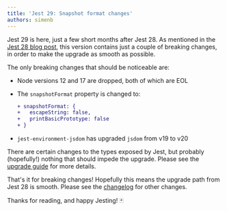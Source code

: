 ```yaml
---
title: 'Jest 29: Snapshot format changes'
authors: simenb
---
```


Jest 29 is here, just a few short months after Jest 28. As mentioned in the [Jest 28 blog post](/blog/2022/04/25/jest-28#future), this version contains just a couple of breaking changes, in order to make the upgrade as smooth as possible.

<!--truncate-->

The only breaking changes that should be noticeable are:

- Node versions 12 and 17 are dropped, both of which are EOL
- The `snapshotFormat` property is changed to:

  ```diff
  + snapshotFormat: {
  +   escapeString: false,
  +   printBasicPrototype: false
  + }
  ```

- `jest-environment-jsdom` has upgraded `jsdom` from v19 to v20

There are certain changes to the types exposed by Jest, but probably (hopefully!) nothing that should impede the upgrade. Please see the [upgrade guide](/docs/upgrading-to-jest29) for more details.

That's it for breaking changes! Hopefully this means the upgrade path from Jest 28 is smooth. Please see the [changelog](https://github.com/jestjs/jest/blob/main/CHANGELOG.md#2900) for other changes.

Thanks for reading, and happy Jesting! 🃏
